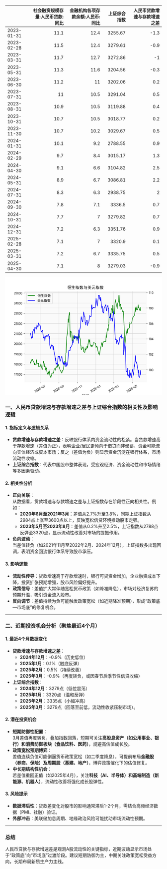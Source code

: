 |            |   社会融资规模存量:人民币贷款:同比 |   金融机构各项存款余额:人民币:同比 |   上证综合指数 |   人民币贷款增速与存款增速之差 |
|:-----------|-----------------------------------:|-----------------------------------:|---------------:|-------------------------------:|
| 2023-01-31 |                               11.1 |                               12.4 |        3255.67 |                           -1.3 |
| 2023-02-28 |                               11.5 |                               12.4 |        3279.61 |                           -0.9 |
| 2023-03-31 |                               11.7 |                               12.7 |        3272.86 |                           -1   |
| 2023-05-31 |                               11.3 |                               11.6 |        3204.56 |                           -0.3 |
| 2023-06-30 |                               11.2 |                               11   |        3202.06 |                            0.2 |
| 2023-07-31 |                               11   |                               10.5 |        3291.04 |                            0.5 |
| 2023-08-31 |                               10.9 |                               10.5 |        3119.88 |                            0.4 |
| 2023-10-31 |                               10.7 |                               10.5 |        3018.77 |                            0.2 |
| 2023-11-30 |                               10.7 |                               10.2 |        3029.67 |                            0.5 |
| 2024-01-31 |                               10.1 |                                9.2 |        2788.55 |                            0.9 |
| 2024-02-29 |                                9.7 |                                8.4 |        3015.17 |                            1.3 |
| 2024-04-30 |                                9.1 |                                6.6 |        3104.82 |                            2.5 |
| 2024-05-31 |                                8.9 |                                6.7 |        3086.81 |                            2.2 |
| 2024-07-31 |                                8.3 |                                6.3 |        2938.75 |                            2   |
| 2024-09-30 |                                7.8 |                                7.1 |        3336.5  |                            0.7 |
| 2024-10-31 |                                7.7 |                                7   |        3279.82 |                            0.7 |
| 2024-12-31 |                                7.2 |                                6.3 |        3351.76 |                            0.9 |
| 2025-02-28 |                                7.1 |                                7   |        3320.9  |                            0.1 |
| 2025-03-31 |                                7.2 |                                6.7 |        3335.75 |                            0.5 |
| 2025-04-30 |                                7.1 |                                8   |        3279.03 |                           -0.9 |

![图](RSI_USDX.png)



### 一、人民币贷款增速与存款增速之差与上证综合指数的相关性及影响逻辑

#### 1. **指标定义与逻辑关系**
- **贷款增速与存款增速之差**：反映银行体系内资金流动性的松紧。当贷款增速高于存款增速（差值为正），表明企业/居民更倾向于借贷而非储蓄，资金可能流向实体经济或资本市场；反之（差值为负）则显示资金沉淀在银行体系，市场流动性收缩。
- **上证综合指数**：代表中国股市整体表现，受宏观经济、资金流动性和市场情绪等多因素驱动。

#### 2. **相关性分析**
- **正向关联**：  
  从数据看，贷款增速与存款增速之差与上证指数存在阶段性正向相关性。例如：  
  - **2020年6月至2021年3月**：差值从2.7%升至3.8%，同期上证指数从2984点上涨至3600点以上，反映宽松信贷环境推动股市走强。  
  - **2023年5月至2023年8月**：差值从0.2%升至2.5%，上证指数从2788点反弹至3320点，显示流动性改善对市场的提振作用。  
- **负向波动**：  
  当差值转负（如2021年11月至2022年2月、2024年12月），上证指数多出现回调，表明资金回流银行体系导致股市承压。

#### 3. **影响逻辑**
- **流动性传导**：贷款增速高于存款增速时，银行可贷资金增加，企业融资成本下降，投资扩张预期增强，股市风险偏好提升。  
- **政策信号**：差值扩大常伴随宽松货币政策（如降准降息），市场对经济复苏的预期升温，吸引资金流入股市。  
- **反向调节**：差值持续为负可能触发政策宽松（如近期降准预期），形成“政策底—市场底”的修复机会。

---

### 二、近期投资机会分析（聚焦最近4个月）

#### 1. **最近4个月数据变化**
- **贷款增速与存款增速之差**：  
  - **2024年12月**：-0.9%（历史低位）  
  - **2025年1月**：0.1%（触底反弹）  
  - **2025年2月**：0.5%（持续改善）  
  - **2025年3月**：-0.9%（再度转负，或因春节后季节性信贷收缩）  
- **上证综合指数**：  
  - **2024年12月**：3279点（低位震荡）  
  - **2025年1月**：3320点（温和反弹）  
  - **2025年2月**：3335点（小幅冲高）  
  - **2025年3月**：3279点（回落至前低，流动性收紧压制市场）。

#### 2. **潜在投资机会**
- **短期防御性配置**：  
  3月差值再度转负，叠加指数回落，短期可关注**高股息资产（如公用事业、银行）**和**消费防御板块（食品饮料、医药）**，规避高估值成长股。  
- **政策宽松预期博弈**：  
  差值连续负值可能倒逼货币政策宽松（如二季度降息），可提前布局**金融股（券商、保险）**及**周期股（基建、地产）**，博弈政策催化下的估值修复。  
- **中长期结构性机会**：  
  若差值重回正值（如2025年4月），关注**科技（AI、半导体）**和**高端制造（新能源、机器人）**，流动性改善将强化成长股弹性。

#### 3. **风险提示**
- **数据滞后性**：贷款差变化对股市的影响通常滞后1-2个月，需结合高频经济数据（PMI、社融）验证。  
- **外部冲击**：美联储加息周期、地缘政治风险可能扰动市场流动性预期。  

---

### 总结  
人民币贷款与存款增速差是观测A股流动性的关键指标，近期波动显示市场处于“政策底”向“市场底”过渡阶段。建议短期防御为主，中期关注政策宽松受益方向，长期布局新质生产力主线。